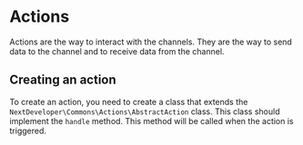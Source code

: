# Actions
Actions are the way to interact with the channels. They are the way to send data to the channel and to receive data from the channel.

## Creating an action
To create an action, you need to create a class that extends the `NextDeveloper\Commons\Actions\AbstractAction` class. This class should implement the `handle` method. This method will be called when the action is triggered.

```php
